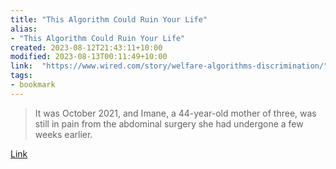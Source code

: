 ```yaml
---
title: "This Algorithm Could Ruin Your Life"
alias:
- "This Algorithm Could Ruin Your Life"
created: 2023-08-12T21:43:11+10:00
modified: 2023-08-13T00:11:49+10:00
link:  "https://www.wired.com/story/welfare-algorithms-discrimination/"
tags:
- bookmark
---
```


> It was October 2021, and Imane, a 44-year-old mother of three, was still in pain from the abdominal surgery she had undergone a few weeks earlier.

[Link](https://www.wired.com/story/welfare-algorithms-discrimination/)